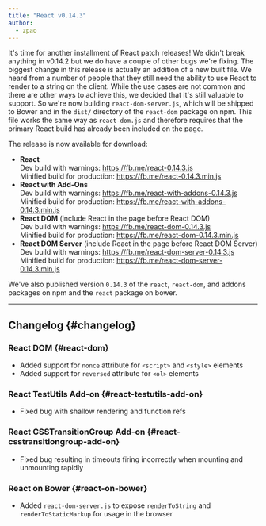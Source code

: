 ```yaml
---
title: "React v0.14.3"
author:
  - zpao
---
```


It's time for another installment of React patch releases! We didn't break anything in v0.14.2 but we do have a couple of other bugs we're fixing. The biggest change in this release is actually an addition of a new built file. We heard from a number of people that they still need the ability to use React to render to a string on the client. While the use cases are not common and there are other ways to achieve this, we decided that it's still valuable to support. So we're now building `react-dom-server.js`, which will be shipped to Bower and in the `dist/` directory of the `react-dom` package on npm. This file works the same way as `react-dom.js` and therefore requires that the primary React build has already been included on the page.

The release is now available for download:

* **React**  
    Dev build with warnings: <https://fb.me/react-0.14.3.js>  
    Minified build for production: <https://fb.me/react-0.14.3.min.js> 
* **React with Add-Ons**  
    Dev build with warnings: <https://fb.me/react-with-addons-0.14.3.js>  
    Minified build for production: <https://fb.me/react-with-addons-0.14.3.min.js> 
* **React DOM** (include React in the page before React DOM)  
    Dev build with warnings: <https://fb.me/react-dom-0.14.3.js>  
    Minified build for production: <https://fb.me/react-dom-0.14.3.min.js> 
* **React DOM Server** (include React in the page before React DOM Server)  
    Dev build with warnings: <https://fb.me/react-dom-server-0.14.3.js>  
    Minified build for production: <https://fb.me/react-dom-server-0.14.3.min.js> 

We've also published version `0.14.3` of the `react`, `react-dom`, and addons packages on npm and the `react` package on bower.

* * *

## Changelog {#changelog}

### React DOM {#react-dom}

- Added support for `nonce` attribute for `<script>` and `<style>` elements
- Added support for `reversed` attribute for `<ol>` elements

### React TestUtils Add-on {#react-testutils-add-on}

- Fixed bug with shallow rendering and function refs

### React CSSTransitionGroup Add-on {#react-csstransitiongroup-add-on}

- Fixed bug resulting in timeouts firing incorrectly when mounting and unmounting rapidly

### React on Bower {#react-on-bower}

- Added `react-dom-server.js` to expose `renderToString` and `renderToStaticMarkup` for usage in the browser
